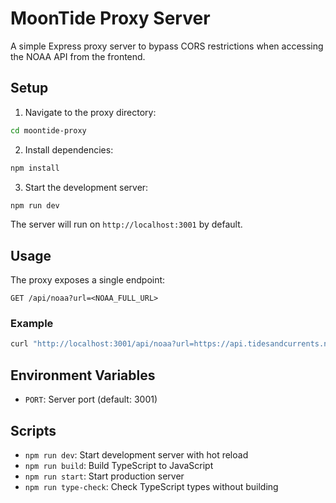 
# MoonTide Proxy Server

A simple Express proxy server to bypass CORS restrictions when accessing the NOAA API from the frontend.

## Setup

1. Navigate to the proxy directory:
```bash
cd moontide-proxy
```

2. Install dependencies:
```bash
npm install
```

3. Start the development server:
```bash
npm run dev
```

The server will run on `http://localhost:3001` by default.

## Usage

The proxy exposes a single endpoint:

```
GET /api/noaa?url=<NOAA_FULL_URL>
```

### Example

```bash
curl "http://localhost:3001/api/noaa?url=https://api.tidesandcurrents.noaa.gov/api/prod/datagetter?product=predictions&application=MoonTide&format=json&datum=MLLW&time_zone=lst_ldt&units=english&station=8454000&begin_date=20250615&end_date=20250615&interval=hilo"
```

## Environment Variables

- `PORT`: Server port (default: 3001)

## Scripts

- `npm run dev`: Start development server with hot reload
- `npm run build`: Build TypeScript to JavaScript
- `npm run start`: Start production server
- `npm run type-check`: Check TypeScript types without building
